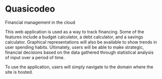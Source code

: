 # Quasicodeo
Financial management in the cloud


This web application is used as a way to track financing. Some of the features include a budget calculator, a debt calculator, and a savings calculator.
Graphical representations will also be available to show trends in user spending habits. Ultimately, users will be able to make strategic, financial 
decisions based on the data gathered through statistical analysis of input over a period of time. 

To use the application, users will simply navigate to the domain where the site is hosted.